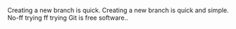 Creating a new branch is quick.
Creating a new branch is quick and simple.
No-ff trying
ff trying
Git is free software..
